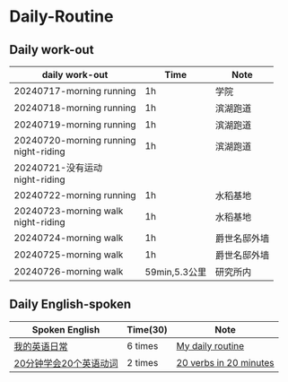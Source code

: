 # Daily-Routine

## Daily work-out
  |daily work-out|Time|Note|
  | --- | --- | --- |
  |20240717-morning running|1h|学院|
  |20240718-morning running|1h|滨湖跑道|
  |20240719-morning running|1h|滨湖跑道|
  |20240720-morning running<br>night-riding|1h|滨湖跑道|
  |20240721-没有运动<br>night-riding|||
  |20240722-morning running|1h|水稻基地|
  |20240723-morning walk<br>night-riding|1h|水稻基地|
  |20240724-morning walk|1h|爵世名邸外墙|
  |20240725-morning walk|1h|爵世名邸外墙|
  |20240726-morning walk|59min,5.3公里|研究所内|

## Daily English-spoken
  |Spoken English|Time(30)|Note|
  | --- | --- | --- |
  |[我的英语日常](https://www.youtube.com/watch?v=7J96ESznKMQ&t=56s)|6 times|[My daily routine](https://github.com/qinlover/Daily-Routine/blob/main/01_Spoken_English/01%20My%20daily%20routine.md)|
  |[20分钟学会20个英语动词](https://www.youtube.com/watch?v=OXmaz05icPk)|2 times|[20 verbs in 20 minutes](https://github.com/qinlover/Daily-Routine/blob/main/01_Spoken_English/02_20%20verbs%20in%2020%20minutes.md)|
